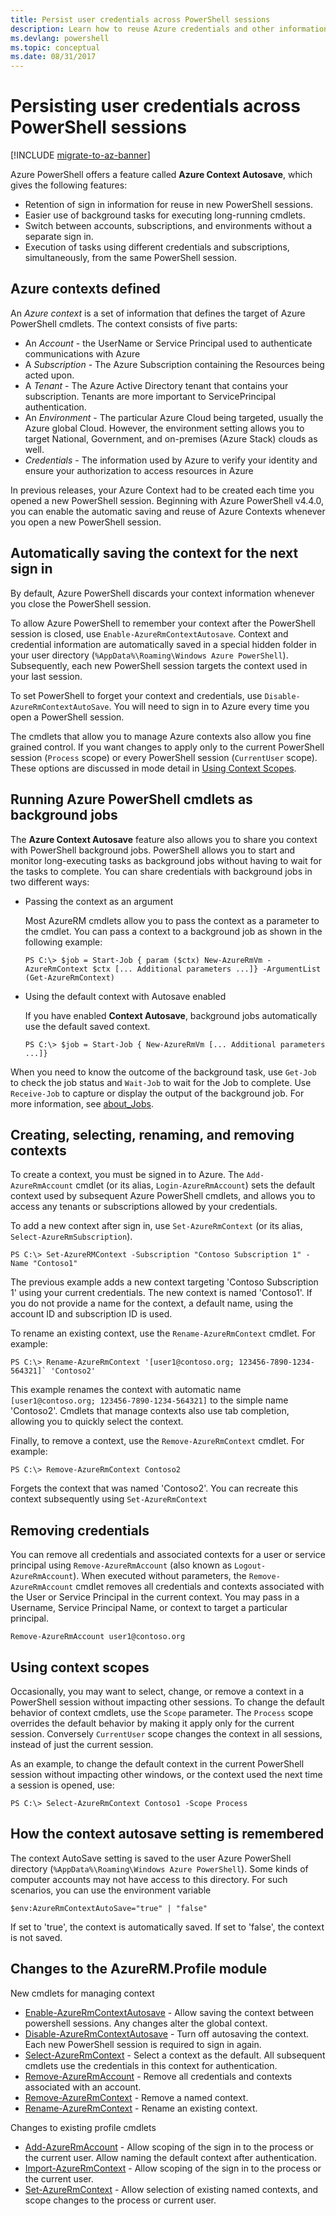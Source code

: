 ```yaml
---
title: Persist user credentials across PowerShell sessions
description: Learn how to reuse Azure credentials and other information across multiple PowerShell sessions.
ms.devlang: powershell
ms.topic: conceptual
ms.date: 08/31/2017
---
```

# Persisting user credentials across PowerShell sessions

[!INCLUDE [migrate-to-az-banner](../../includes/migrate-to-az-banner.md)]

Azure PowerShell offers a feature called **Azure Context Autosave**, which gives the following features:

- Retention of sign in information for reuse in new PowerShell sessions.
- Easier use of background tasks for executing long-running cmdlets.
- Switch between accounts, subscriptions, and environments without a separate sign in.
- Execution of tasks using different credentials and subscriptions, simultaneously, from the same
  PowerShell session.

## Azure contexts defined

An *Azure context* is a set of information that defines the target of Azure PowerShell cmdlets. The
context consists of five parts:

- An *Account* - the UserName or Service Principal used to authenticate communications with Azure
- A *Subscription* - The Azure Subscription containing the Resources being acted upon.
- A *Tenant* - The Azure Active Directory tenant that contains your subscription. Tenants are more
  important to ServicePrincipal authentication.
- An *Environment* - The particular Azure Cloud being targeted, usually the Azure global Cloud.
  However, the environment setting allows you to target National, Government, and on-premises
  (Azure Stack) clouds as well.
- *Credentials* - The information used by Azure to verify your identity and ensure your
  authorization to access resources in Azure

In previous releases, your Azure Context had to be created each time you opened a new PowerShell
session. Beginning with Azure PowerShell v4.4.0, you can enable the automatic saving and reuse of
Azure Contexts whenever you open a new PowerShell session.

## Automatically saving the context for the next sign in

By default, Azure PowerShell discards your context information whenever you close the
PowerShell session.

To allow Azure PowerShell to remember your context after the PowerShell session is closed, use
`Enable-AzureRmContextAutosave`. Context and credential information are automatically saved in
a special hidden folder in your user directory (`%AppData%\Roaming\Windows Azure PowerShell`).
Subsequently, each new PowerShell session targets the context used in your last session.

To set PowerShell to forget your context and credentials, use `Disable-AzureRmContextAutoSave`. You
will need to sign in to Azure every time you open a PowerShell session.

The cmdlets that allow you to manage Azure contexts also allow you fine grained control. If you
want changes to apply only to the current PowerShell session (`Process` scope) or every PowerShell
session (`CurrentUser` scope). These options are discussed in mode detail in [Using Context
Scopes](#using-context-scopes).

## Running Azure PowerShell cmdlets as background jobs

The **Azure Context Autosave** feature also allows you to share you context with PowerShell
background jobs. PowerShell allows you to start and monitor long-executing tasks as background jobs
without having to wait for the tasks to complete. You can share credentials with background jobs in
two different ways:

- Passing the context as an argument

  Most AzureRM cmdlets allow you to pass the context as a parameter to the cmdlet. You can pass a
  context to a background job as shown in the following example:

  ```powershell-interactive
  PS C:\> $job = Start-Job { param ($ctx) New-AzureRmVm -AzureRmContext $ctx [... Additional parameters ...]} -ArgumentList (Get-AzureRmContext)
  ```

- Using the default context with Autosave enabled

  If you have enabled **Context Autosave**, background jobs automatically use the default saved
  context.

  ```powershell-interactive
  PS C:\> $job = Start-Job { New-AzureRmVm [... Additional parameters ...]}
  ```

When you need to know the outcome of the background task, use `Get-Job` to check the job status and
`Wait-Job` to wait for the Job to complete. Use `Receive-Job` to capture or display the output of
the background job. For more information, see [about_Jobs](/powershell/module/microsoft.powershell.core/about/about_jobs).

## Creating, selecting, renaming, and removing contexts

To create a context, you must be signed in to Azure. The `Add-AzureRmAccount` cmdlet (or its alias,
`Login-AzureRmAccount`) sets the default context used by subsequent Azure PowerShell cmdlets, and
allows you to access any tenants or subscriptions allowed by your credentials.

To add a new context after sign in, use `Set-AzureRmContext` (or its alias,
`Select-AzureRmSubscription`).

```azurepowershell-interactive
PS C:\> Set-AzureRMContext -Subscription "Contoso Subscription 1" -Name "Contoso1"
```

The previous example adds a new context targeting 'Contoso Subscription 1' using your current
credentials. The new context is named 'Contoso1'. If you do not provide a name for the context, a
default name, using the account ID and subscription ID is used.

To rename an existing context, use the `Rename-AzureRmContext` cmdlet. For example:

```azurepowershell-interactive
PS C:\> Rename-AzureRmContext '[user1@contoso.org; 123456-7890-1234-564321]` 'Contoso2'
```

This example renames the context with automatic name `[user1@contoso.org; 123456-7890-1234-564321]`
to the simple name 'Contoso2'. Cmdlets that manage contexts also use tab completion, allowing you
to quickly select the context.

Finally, to remove a context, use the `Remove-AzureRmContext` cmdlet.  For example:

```azurepowershell-interactive
PS C:\> Remove-AzureRmContext Contoso2
```

Forgets the context that was named 'Contoso2'. You can recreate this context subsequently using
`Set-AzureRmContext`

## Removing credentials

You can remove all credentials and associated contexts for a user or service principal using
`Remove-AzureRmAccount` (also known as `Logout-AzureRmAccount`). When executed without parameters,
the `Remove-AzureRmAccount` cmdlet removes all credentials and contexts associated with the User or
Service Principal in the current context. You may pass in a Username, Service Principal Name, or
context to target a particular principal.

```azurepowershell-interactive
Remove-AzureRmAccount user1@contoso.org
```

## Using context scopes

Occasionally, you may want to select, change, or remove a context in a PowerShell session without
impacting other sessions. To change the default behavior of context cmdlets, use the `Scope`
parameter. The `Process` scope overrides the default behavior by making it apply only for the
current session. Conversely `CurrentUser` scope changes the context in all sessions, instead of
just the current session.

As an example, to change the default context in the current PowerShell session without impacting
other windows, or the context used the next time a session is opened, use:

```azurepowershell-interactive
PS C:\> Select-AzureRmContext Contoso1 -Scope Process
```

## How the context autosave setting is remembered

The context AutoSave setting is saved to the user Azure PowerShell directory
(`%AppData%\Roaming\Windows Azure PowerShell`). Some kinds of computer accounts may not have access
to this directory. For such scenarios, you can use the environment variable

```azurepowershell-interactive
$env:AzureRmContextAutoSave="true" | "false"
```

If set to 'true', the context is automatically saved. If set to 'false', the context is not saved.

## Changes to the AzureRM.Profile module

New cmdlets for managing context

- [Enable-AzureRmContextAutosave][enable] - Allow saving the context between powershell sessions.
  Any changes alter the global context.
- [Disable-AzureRmContextAutosave][disable] - Turn off autosaving the context. Each new PowerShell
  session is required to sign in again.
- [Select-AzureRmContext][select] - Select a context as the default. All subsequent cmdlets use the
  credentials in this context for authentication.
- [Remove-AzureRmAccount][remove-cred] - Remove all credentials and contexts associated with an
  account.
- [Remove-AzureRmContext][remove-context] - Remove a named context.
- [Rename-AzureRmContext][rename] - Rename an existing context.

Changes to existing profile cmdlets

- [Add-AzureRmAccount][login] - Allow scoping of the sign in to the process or the current user.
  Allow naming the default context after authentication.
- [Import-AzureRmContext][import] - Allow scoping of the sign in to the process or the current user.
- [Set-AzureRmContext][set-context] - Allow selection of existing named contexts, and scope changes
  to the process or current user.

<!-- Hyperlinks -->
[enable]: /powershell/module/azurerm.profile/Enable-AzureRmContextAutosave
[disable]: /powershell/module/azurerm.profile/Disable-AzureRmContextAutosave
[select]: /powershell/module/azurerm.profile/Select-AzureRmContext
[remove-cred]: /powershell/module/azurerm.profile/Remove-AzureRmAccount
[remove-context]: /powershell/module/azurerm.profile/Remove-AzureRmContext
[rename]: /powershell/module/azurerm.profile/Rename-AzureRmContext

<!-- Updated cmdlets -->
[login]: /powershell/module/azurerm.profile/Add-AzureRmAccount
[import]: /powershell/module/azurerm.profile/Import-AzureRmAccount
[set-context]: /powershell/module/azurerm.profile/Import-AzureRmContext
